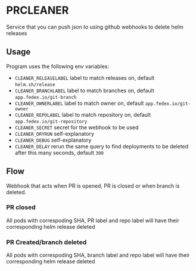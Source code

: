 # PRCLEANER

Service that you can push json to using github webhooks to delete helm releases

## Usage

Program uses the following env variables:
* `CLEANER_RELEASELABEL` label to match releases on, default `helm.sh/release`
* `CLEANER_BRANCHLABEL` label to match branches on, default `app.fedex.io/git-branch`
* `CLEANER_OWNERLABEL` label to match owner on, default `app.fedex.io/git-owner`
* `CLEANER_REPOLABEL` label to match repository on, default `app.fedex.io/git-repository`
* `CLEANER_SECRET` secret for the webhook to be used
* `CLEANER_DRYRUN` self-explanatory
* `CLEANER_DEBUG` self-explanatory
* `CLEANER_DELAY` rerun the same query to find deployments to be deleted after this many seconds, default `300`

## Flow

Webhook that acts when PR is opened, PR is closed or when branch is deleted.

### PR closed

All pods with correspoding SHA, PR label and repo label will have their corresponding helm release deleted

### PR Created/branch deleted

All pods with correspoding SHA, branch label and repo label will have their corresponding helm release deleted
